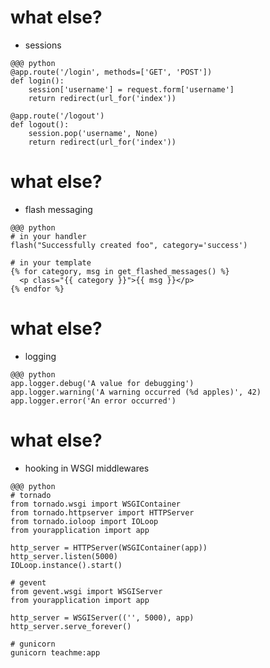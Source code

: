 <!SLIDE bullets transition=fade>

# what else?

* sessions

<!SLIDE smaller transition=fade>

	@@@ python
	@app.route('/login', methods=['GET', 'POST'])
	def login():
		session['username'] = request.form['username']
		return redirect(url_for('index'))

	@app.route('/logout')
	def logout():
		session.pop('username', None)
		return redirect(url_for('index'))

<!SLIDE bullets transition=fade>

# what else?

* flash messaging

<!SLIDE smaller transition=fade>

	@@@ python
	# in your handler
	flash("Successfully created foo", category='success')

	# in your template
	{% for category, msg in get_flashed_messages() %}
	  <p class="{{ category }}">{{ msg }}</p>
	{% endfor %}

<!SLIDE bullets transition=fade>

# what else?

* logging

<!SLIDE smaller transition=fade>

	@@@ python
	app.logger.debug('A value for debugging')
	app.logger.warning('A warning occurred (%d apples)', 42)
	app.logger.error('An error occurred')

<!SLIDE bullets transition=fade>

# what else?

* hooking in WSGI middlewares

<!SLIDE smaller transition=fade>

	@@@ python
	# tornado
	from tornado.wsgi import WSGIContainer
	from tornado.httpserver import HTTPServer
	from tornado.ioloop import IOLoop
	from yourapplication import app

	http_server = HTTPServer(WSGIContainer(app))
	http_server.listen(5000)
	IOLoop.instance().start()
	
	# gevent
	from gevent.wsgi import WSGIServer
	from yourapplication import app

	http_server = WSGIServer(('', 5000), app)
	http_server.serve_forever()

	# gunicorn
	gunicorn teachme:app